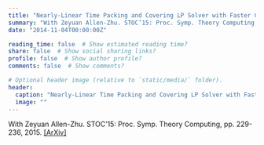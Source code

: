 ```yaml
---
title: "Nearly-Linear Time Packing and Covering LP Solver with Faster Convergence Rate"
summary: "With Zeyuan Allen-Zhu. STOC’15: Proc. Symp. Theory Computing, pp. 229-236, 2015. [[ArXiv]](http://arxiv.org/abs/1411.1124)"
date: "2014-11-04T00:00:00Z"

reading_time: false  # Show estimated reading time?
share: false  # Show social sharing links?
profile: false  # Show author profile?
comments: false  # Show comments?

# Optional header image (relative to `static/media/` folder).
header:
  caption: "Nearly-Linear Time Packing and Covering LP Solver with Faster Convergence Rate"
  image: ""
---
```


With Zeyuan Allen-Zhu. STOC’15: Proc. Symp. Theory Computing, pp. 229-236, 2015. [[ArXiv]](http://arxiv.org/abs/1411.1124)